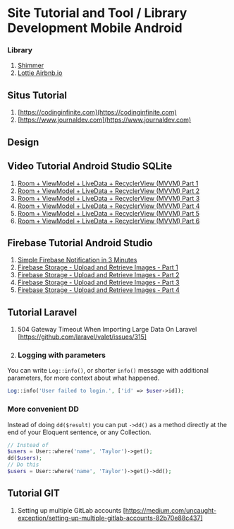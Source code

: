 # Site Tutorial and Tool / Library Development Mobile Android

### Library
1. [Shimmer](https://github.com/facebook/shimmer-android) 
2. [Lottie Airbnb.io](https://airbnb.io/lottie/#/android)


## Situs Tutorial
1. [https://codinginfinite.com](https://codinginfinite.com)
2. [https://www.journaldev.com](https://www.journaldev.com)

## Design



## Video Tutorial Android Studio SQLite
1. [Room + ViewModel + LiveData + RecyclerView (MVVM) Part 1](https://www.youtube.com/watch?v=ARpn-1FPNE4&list=PLrnPJCHvNZuAPyh6nRXsvf5hF48SJWdJb)
2. [Room + ViewModel + LiveData + RecyclerView (MVVM) Part 2](https://www.youtube.com/watch?v=Jwdty9jQN0E&list=PLrnPJCHvNZuAPyh6nRXsvf5hF48SJWdJb&index=2)
3. [Room + ViewModel + LiveData + RecyclerView (MVVM) Part 3](https://www.youtube.com/watch?v=0cg09tlAAQ0&list=PLrnPJCHvNZuAPyh6nRXsvf5hF48SJWdJb&index=3)
4. [Room + ViewModel + LiveData + RecyclerView (MVVM) Part 4](https://www.youtube.com/watch?v=HhmA9S53XV8&list=PLrnPJCHvNZuAPyh6nRXsvf5hF48SJWdJb&index=4)
5. [Room + ViewModel + LiveData + RecyclerView (MVVM) Part 5](https://www.youtube.com/watch?v=JLwW5HivZg4&list=PLrnPJCHvNZuAPyh6nRXsvf5hF48SJWdJb&index=5)
6. [Room + ViewModel + LiveData + RecyclerView (MVVM) Part 6](https://www.youtube.com/watch?v=reSPN7mgshI&list=PLrnPJCHvNZuAPyh6nRXsvf5hF48SJWdJb&index=6)


## Firebase Tutorial Android Studio
1. [Simple Firebase Notification in 3 Minutes](https://www.youtube.com/watch?v=JVokoelQ1RI&list=PLrnPJCHvNZuBf5KH4XXOthtgo6E4Epjl8)
2. [Firebase Storage - Upload and Retrieve Images - Part 1](https://www.youtube.com/watch?v=MfCiiTEwt3g&list=PLrnPJCHvNZuBf5KH4XXOthtgo6E4Epjl8&index=2)
3. [Firebase Storage - Upload and Retrieve Images - Part 2](https://www.youtube.com/watch?v=gqIWrNitbbk&list=PLrnPJCHvNZuBf5KH4XXOthtgo6E4Epjl8&index=3)
4. [Firebase Storage - Upload and Retrieve Images - Part 3](https://www.youtube.com/watch?v=lPfQN-Sfnjw&list=PLrnPJCHvNZuBf5KH4XXOthtgo6E4Epjl8&index=4)
5. [Firebase Storage - Upload and Retrieve Images - Part 4](https://www.youtube.com/watch?v=3LnMk0-k8bw&list=PLrnPJCHvNZuBf5KH4XXOthtgo6E4Epjl8&index=5)

## Tutorial Laravel
1. 504 Gateway Timeout When Importing Large Data On Laravel [https://github.com/laravel/valet/issues/315]
2. ### Logging with parameters

You can write `Log::info()`, or shorter `info()` message with additional parameters, for more context about what happened.

```php
Log::info('User failed to login.', ['id' => $user->id]);
```

### More convenient DD

Instead of doing `dd($result)` you can put `->dd()` as a method directly at the end of your Eloquent sentence, or any Collection.

```php
// Instead of
$users = User::where('name', 'Taylor')->get();
dd($users);
// Do this
$users = User::where('name', 'Taylor')->get()->dd();
```

## Tutorial GIT
1. Setting up multiple GitLab accounts [https://medium.com/uncaught-exception/setting-up-multiple-gitlab-accounts-82b70e88c437]
